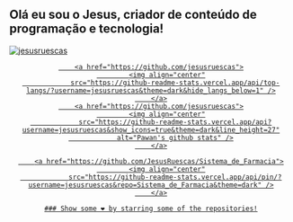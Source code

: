 ## Olá eu sou o Jesus, criador de conteúdo de programação e tecnologia!
<div align="center">
    <a href="https://github.com/JesusRuescas">
        <p align="left"> <img
                src="https://komarev.com/ghpvc/?username=jesusruescas&label=Views&color=blue&style=plastic"
                alt="jesusruescas" /> </p>


        <a href="https://github.com/jesusruescas">
            <img align="center"
                src="https://github-readme-stats.vercel.app/api/top-langs/?username=jesusruescas&theme=dark&hide_langs_below=1" />
        </a>
        <a href="https://github.com/jesusruescas">
            <img align="center"
                src="https://github-readme-stats.vercel.app/api?username=jesusruescas&show_icons=true&theme=dark&line_height=27"
                alt="Pawan's github stats" />
        </a>

        <a href="https://github.com/JesusRuescas/Sistema_de_Farmacia">
            <img align="center"
                src="https://github-readme-stats.vercel.app/api/pin/?username=jesusruescas&repo=Sistema_de_Farmacia&theme=dark" />
        </a>

</div>

<div align="center">

    ### Show some ❤️ by starring some of the repositories!

</div>
